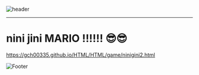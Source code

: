  ![header](https://capsule-render.vercel.app/api?type=waving&color=auto&height=200&section&text=NiniJini-GitHub&animation=fadeIn)
 

 <hr>
 
 <h1>  nini jini MARIO !!!!!! 😎😎</h1>



https://gch00335.github.io/HTML/HTML/game/ninigini2.html





 ![Footer](https://capsule-render.vercel.app/api?type=waving&color=auto&height=200&section=footer)
